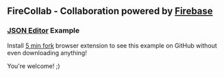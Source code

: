 ## FireCollab - Collaboration powered by [Firebase](http://firebase.com)

### [JSON Editor](http://jsoneditoronline.org/) Example

Install [5 min fork](http://5minfork.com/) browser extension to see this example on GitHub without even downloading anything!

You're welcome! ;)